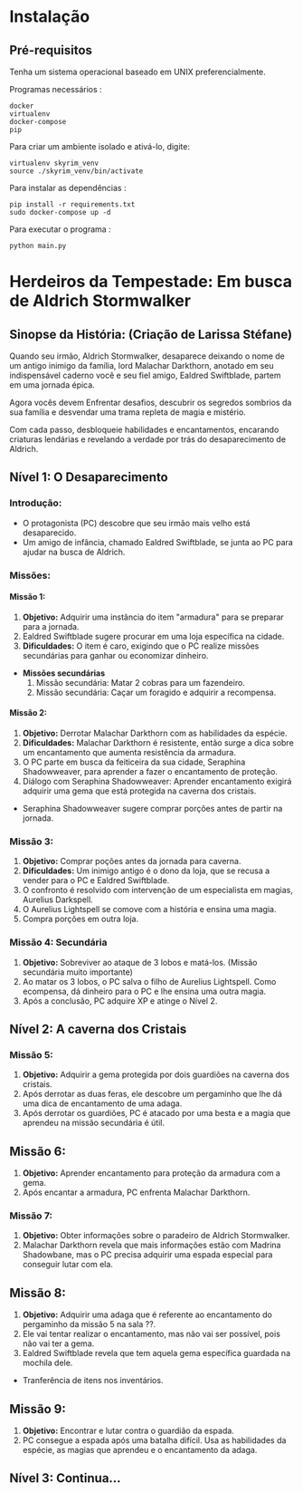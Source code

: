 # Instalação


## Pré-requisitos

Tenha um sistema operacional baseado em UNIX preferencialmente.

Programas necessários :
```
docker
virtualenv
docker-compose
pip
```

Para criar um ambiente isolado e ativá-lo, digite:
``` 
virtualenv skyrim_venv
source ./skyrim_venv/bin/activate
``` 
Para instalar as dependências :
```
pip install -r requirements.txt 
sudo docker-compose up -d
```
Para executar o programa :

```
python main.py
```

# Herdeiros da Tempestade: Em busca de Aldrich Stormwalker

## Sinopse da História: (Criação de Larissa Stéfane)

Quando seu irmão, Aldrich Stormwalker, desaparece deixando o nome de um antigo inimigo da família, lord Malachar Darkthorn, anotado em seu indispensável caderno você e seu fiel amigo, Ealdred Swiftblade, partem em uma jornada épica.

Agora vocês devem Enfrentar desafios, descubrir os segredos sombrios da sua família e desvendar uma trama repleta de magia e mistério.

Com cada passo, desbloqueie habilidades e encantamentos, encarando criaturas lendárias e revelando a verdade por trás do desaparecimento de Aldrich.

## Nível 1: O Desaparecimento 

### Introdução:
  - O protagonista (PC) descobre que seu irmão mais velho está desaparecido.
  - Um amigo de infância, chamado Ealdred Swiftblade, se junta ao PC para ajudar na busca de Aldrich.

### Missões:

#### Missão 1:  
  1. **Objetivo:** Adquirir uma instância do item "armadura" para se preparar para a jornada.
  2. Ealdred Swiftblade sugere procurar em uma loja específica na cidade.
  3. **Dificuldades:** O item é caro, exigindo que o PC realize missões secundárias para ganhar ou economizar dinheiro.
  - **Missões secundárias**
      1. Missão secundária: Matar 2 cobras para um fazendeiro.
      2. Missão secundária: Caçar um foragido e adquirir a recompensa.

#### Missão 2:  
  1. **Objetivo:** Derrotar Malachar Darkthorn com as habilidades da espécie.
  2. **Dificuldades:** Malachar Darkthorn é resistente, então surge a dica sobre um encantamento que aumenta resistência da armadura.
  3. O PC parte em busca da feiticeira da sua cidade, Seraphina Shadowweaver, para aprender a fazer o encantamento de proteção.
  4. Diálogo com Seraphina Shadowweaver: Aprender encantamento exigirá adquirir uma gema que está protegida na caverna dos cristais.

  - Seraphina Shadowweaver sugere comprar porções antes de partir na jornada.

### Missão 3:
  1. **Objetivo:** Comprar poções antes da jornada para caverna.
  2. **Dificuldades:** Um inimigo antigo é o dono da loja, que se recusa a vender para o PC e Ealdred Swiftblade.
  3. O confronto é resolvido com intervenção de um especialista em magias, Aurelius Darkspell.
  4. O Aurelius Lightspell se comove com a história e ensina uma magia.
  5. Compra porções em outra loja.

### Missão 4: Secundária
 1. **Objetivo:** Sobreviver ao ataque de 3 lobos e matá-los. (Missão secundária muito importante)
 2. Ao matar os 3 lobos, o PC salva o filho de Aurelius Lightspell. Como ecompensa, dá dinheiro para o PC e lhe ensina uma outra magia.
 3. Após a conclusão, PC adquire XP e atinge o Nível 2.

## Nível 2: A caverna dos Cristais

### Missão 5: 
 1. **Objetivo:** Adquirir a gema protegida por dois guardiões na caverna dos cristais.
 2. Após derrotar as duas feras, ele descobre um pergaminho que lhe dá uma dica de encantamento de uma adaga.
 3. Após derrotar os guardiões, PC é atacado por uma besta e a magia que aprendeu na missão secundária é útil.

## Missão 6:
1. **Objetivo:** Aprender encantamento para proteção da armadura com a gema.
2. Após encantar a armadura, PC enfrenta Malachar Darkthorn.

### Missão 7: 
1. **Objetivo:**  Obter informações sobre o paradeiro de Aldrich Stormwalker.
2. Malachar Darkthorn revela que mais informações estão com Madrina Shadowbane, mas o PC precisa adquirir uma espada especial para conseguir lutar com ela.

## Missão 8:
1. **Objetivo:** Adquirir uma adaga que é referente ao encantamento do pergaminho da missão 5 na sala ??.
2. Ele vai tentar realizar o encantamento, mas não vai ser possível, pois não vai ter a gema.
3. Ealdred Swiftblade revela que tem aquela gema específica guardada na mochila dele.
- Tranferência de itens nos inventários.

##  Missão 9:
1. **Objetivo:** Encontrar e lutar contra o guardião da espada.
2. PC consegue a espada após uma batalha difícil. Usa as habilidades da espécie, as magias que aprendeu e o encantamento da adaga.

## Nível 3: Continua...

